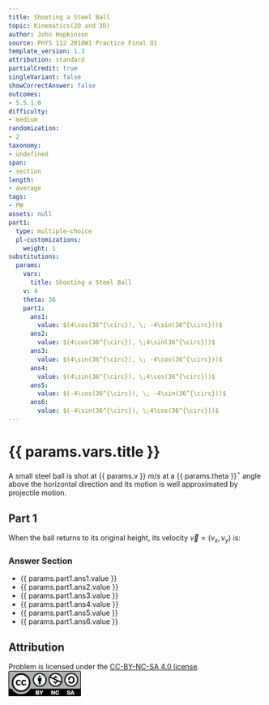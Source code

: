 ```yaml
---
title: Shooting a Steel Ball
topic: Kinematics(2D and 3D)
author: John Hopkinson
source: PHYS 112 2018W1 Practice Final Q1
template_version: 1.3
attribution: standard
partialCredit: true
singleVariant: false
showCorrectAnswer: false
outcomes:
- 5.5.1.0
difficulty:
- medium
randomization:
- 2
taxonomy:
- undefined
span:
- section
length:
- average
tags:
- PW
assets: null
part1:
  type: multiple-choice
  pl-customizations:
    weight: 1
substitutions:
  params:
    vars:
      title: Shooting a Steel Ball
    v: 4
    theta: 36
    part1:
      ans1:
        value: $(4\cos(36^{\circ}), \; -4\sin(36^{\circ}))$
      ans2:
        value: $(4\cos(36^{\circ}), \;4\sin(36^{\circ}))$
      ans3:
        value: $(4\sin(36^{\circ}), \; -4\cos(36^{\circ}))$
      ans4:
        value: $(4\sin(36^{\circ}), \;4\cos(36^{\circ}))$
      ans5:
        value: $(-4\cos(36^{\circ}), \; -4\sin(36^{\circ}))$
      ans6:
        value: $(-4\sin(36^{\circ}), \;4\cos(36^{\circ}))$
---
```

# {{ params.vars.title }}
A small steel ball is shot at {{ params.v }} $m/s$ at a {{ params.theta }}$^{\circ}$ angle above the horizontal direction and its motion is well approximated by projectile motion.

## Part 1

When the ball returns to its original height, its velocity $\overrightarrow{v} = (v_x, v_y)$ is:

### Answer Section

- {{ params.part1.ans1.value }}
- {{ params.part1.ans2.value }}
- {{ params.part1.ans3.value }}
- {{ params.part1.ans4.value }}
- {{ params.part1.ans5.value }}
- {{ params.part1.ans6.value }}

## Attribution

Problem is licensed under the [CC-BY-NC-SA 4.0 license](https://creativecommons.org/licenses/by-nc-sa/4.0/).<br> ![The Creative Commons 4.0 license requiring attribution-BY, non-commercial-NC, and share-alike-SA license.](https://raw.githubusercontent.com/firasm/bits/master/by-nc-sa.png)